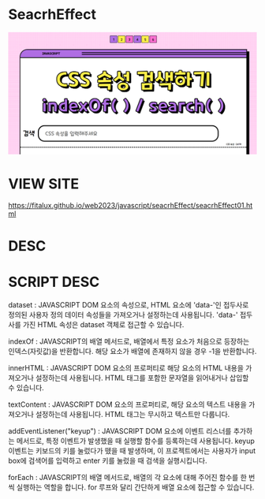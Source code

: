 ﻿# SeacrhEffect
 <img src="https://github.com/Fitalux/SeacrhEffect/blob/main/image/display.png" />

# VIEW SITE
https://fitalux.github.io/web2023/javascript/seacrhEffect/seacrhEffect01.html

# DESC


# SCRIPT DESC

dataset
: JAVASCRIPT DOM 요소의 속성으로, HTML 요소에 'data-'인 접두사로 정의된 사용자 정의 데이터 속성들을 가져오거나 설정하는데 사용됩니다.
'data-' 접두사를 가진 HTML 속성은 dataset 객체로 접근할 수 있습니다.

indexOf
: JAVASCRIPT의 배열 메서드로, 배열에서 특정 요소가 처음으로 등장하는 인덱스(자릿값)을 반환합니다.
해당 요소가 배열에 존재하지 않을 경우 -1을 반환합니다.

innerHTML
: JAVASCRIPT DOM 요소의 프로퍼티로 해당 요소의 HTML 내용을 가져오거나 설정하는데 사용됩니다.
HTML 태그를 포함한 문자열을 읽어내거나 삽입할 수 있습니다.

textContent
: JAVASCRIPT DOM 요소의 프로퍼티로, 해당 요소의 텍스트 내용을 가져오거나 설정하는데 사용됩니다.
HTML 태그는 무시하고 텍스트만 다룹니다.

addEventListener("keyup")
: JAVASCRIPT DOM 요소에 이벤트 리스너를 추가하는 메서드로, 특정 이벤트가 발생했을 때 실행할 함수를 등록하는데 사용됩니다.
keyup 이벤트는 키보드의 키를 눌렀다가 뗐을 때 발생하며, 이 프로젝트에서는 사용자가 input box에 검색어를 입력하고 enter 키를 눌렀을 때 검색을 실행시킵니다.

forEach
: JAVASCRIPT의 배열 메서드로, 배열의 각 요소에 대해 주어진 함수를 한 번씩 실행하는 역할을 합니다.
for 루프와 달리 간단하게 배열 요소에 접근할 수 있습니다.
